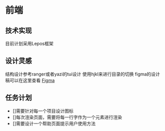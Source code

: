 # 前端

## 技术实现
目前计划采用Lepos框架

## 设计灵感
结构设计参考ranger或者yazi的tui设计
使用hjkl来进行目录的切换
figma的设计稿可以在这里查看 [Figma](https://www.figma.com/design/8KmXZOFKxiYKAJgizWsDfz/Prototype?m=auto&t=eWtWX2qXGAucgd9u-1)
## 任务计划
- []需要针对每一个项目设计图标
- []每次渲染页面，需要将每一行字作为一个元素进行渲染
- []需要设计一个帮助页面提示用户使用方法

